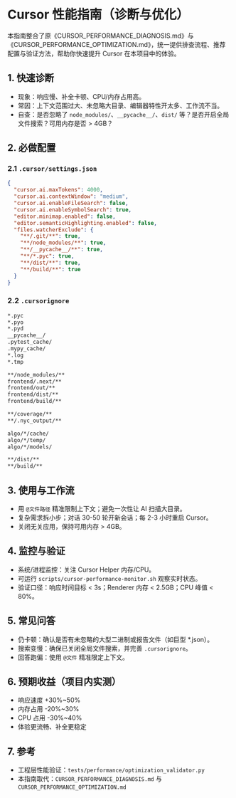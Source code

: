 # Cursor 性能指南（诊断与优化）

本指南整合了原《CURSOR_PERFORMANCE_DIAGNOSIS.md》与《CURSOR_PERFORMANCE_OPTIMIZATION.md》，统一提供排查流程、推荐配置与验证方法，帮助你快速提升 Cursor 在本项目中的体验。

## 1. 快速诊断
- 现象：响应慢、补全卡顿、CPU/内存占用高。
- 常因：上下文范围过大、未忽略大目录、编辑器特性开太多、工作流不当。
- 自查：是否忽略了 `node_modules/`、`__pycache__/`、`dist/` 等？是否开启全局文件搜索？可用内存是否 > 4GB？

## 2. 必做配置
### 2.1 `.cursor/settings.json`
```json
{
  "cursor.ai.maxTokens": 4000,
  "cursor.ai.contextWindow": "medium",
  "cursor.ai.enableFileSearch": false,
  "cursor.ai.enableSymbolSearch": true,
  "editor.minimap.enabled": false,
  "editor.semanticHighlighting.enabled": false,
  "files.watcherExclude": {
    "**/.git/**": true,
    "**/node_modules/**": true,
    "**/__pycache__/**": true,
    "**/*.pyc": true,
    "**/dist/**": true,
    "**/build/**": true
  }
}
```

### 2.2 `.cursorignore`
```bash
*.pyc
*.pyo
*.pyd
__pycache__/
.pytest_cache/
.mypy_cache/
*.log
*.tmp

**/node_modules/**
frontend/.next/**
frontend/out/**
frontend/dist/**
frontend/build/**

**/coverage/**
**/.nyc_output/**

algo/*/cache/
algo/*/temp/
algo/*/models/

**/dist/**
**/build/**
```

## 3. 使用与工作流
- 用 `@文件路径` 精准限制上下文；避免一次性让 AI 扫描大目录。
- 复杂需求拆小步；对话 30-50 轮开新会话；每 2-3 小时重启 Cursor。
- 关闭无关应用，保持可用内存 > 4GB。

## 4. 监控与验证
- 系统/进程监控：关注 Cursor Helper 内存/CPU。
- 可运行 `scripts/cursor-performance-monitor.sh` 观察实时状态。
- 验证口径：响应时间目标 < 3s；Renderer 内存 < 2.5GB；CPU 峰值 < 80%。

## 5. 常见问答
- 仍卡顿：确认是否有未忽略的大型二进制或报告文件（如巨型 *.json）。
- 搜索变慢：确保已关闭全局文件搜索，并完善 `.cursorignore`。
- 回答跑偏：使用 `@文件` 精准限定上下文。

## 6. 预期收益（项目内实测）
- 响应速度 +30%~50%
- 内存占用 -20%~30%
- CPU 占用 -30%~40%
- 体验更流畅、补全更稳定

## 7. 参考
- 工程层性能验证：`tests/performance/optimization_validator.py`
- 本指南取代：`CURSOR_PERFORMANCE_DIAGNOSIS.md` 与 `CURSOR_PERFORMANCE_OPTIMIZATION.md`
